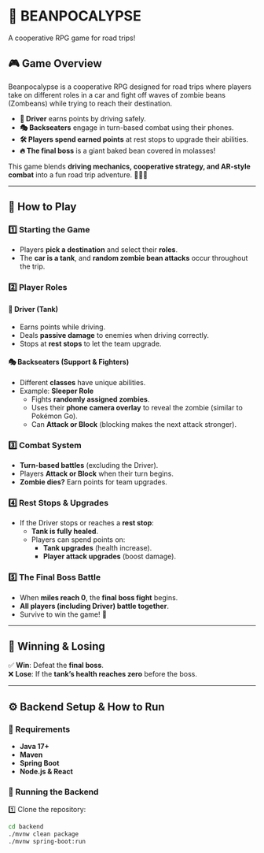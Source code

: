 # 📜 BEANPOCALYPSE

A cooperative RPG game for road trips!

## 🎮 Game Overview

Beanpocalypse is a cooperative RPG designed for road trips where players take on different roles in a car and fight off waves of zombie beans (Zombeans) while trying to reach their destination.

- **🚗 Driver** earns points by driving safely.
- **🎭 Backseaters** engage in turn-based combat using their phones.
- **🛠️ Players spend earned points** at rest stops to upgrade their abilities.
- **🔥 The final boss** is a giant baked bean covered in molasses!

This game blends **driving mechanics, cooperative strategy, and AR-style combat** into a fun road trip adventure. 🚗🧟‍♂️

---

## 📝 How to Play

### 1️⃣ Starting the Game
- Players **pick a destination** and select their **roles**.
- The **car is a tank**, and **random zombie bean attacks** occur throughout the trip.

### 2️⃣ Player Roles
#### 🚗 Driver (Tank)
- Earns points while driving.
- Deals **passive damage** to enemies when driving correctly.
- Stops at **rest stops** to let the team upgrade.

#### 🎭 Backseaters (Support & Fighters)
- Different **classes** have unique abilities.
- Example: **Sleeper Role**  
  - Fights **randomly assigned zombies**.  
  - Uses their **phone camera overlay** to reveal the zombie (similar to Pokémon Go).  
  - Can **Attack or Block** (blocking makes the next attack stronger).  

### 3️⃣ Combat System
- **Turn-based battles** (excluding the Driver).
- Players **Attack or Block** when their turn begins.
- **Zombie dies?** Earn points for team upgrades.

### 4️⃣ Rest Stops & Upgrades
- If the Driver stops or reaches a **rest stop**:
  - **Tank is fully healed**.
  - Players can spend points on:
    - **Tank upgrades** (health increase).
    - **Player attack upgrades** (boost damage).

### 5️⃣ The Final Boss Battle
- When **miles reach 0**, the **final boss fight** begins.
- **All players (including Driver) battle together**.
- Survive to win the game! 🎉

---

## 🎯 Winning & Losing
✅ **Win**: Defeat the **final boss**.  
❌ **Lose**: If the **tank’s health reaches zero** before the boss.

---

## ⚙️ Backend Setup & How to Run

### 📌 Requirements
- **Java 17+**
- **Maven**
- **Spring Boot**
- **Node.js & React** 

### 🚀 Running the Backend

1️⃣ Clone the repository:
```sh
cd backend
./mvnw clean package
./mvnw spring-boot:run
